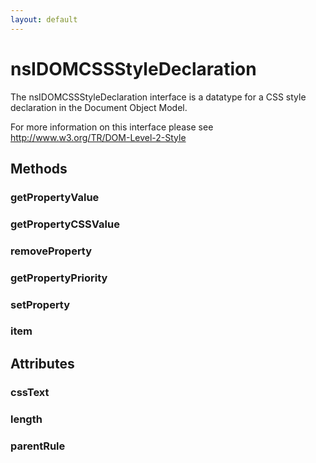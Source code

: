 ```yaml
---
layout: default
---
```


# nsIDOMCSSStyleDeclaration #

The nsIDOMCSSStyleDeclaration interface is a datatype for a CSS
style declaration in the Document Object Model.

For more information on this interface please see
http://www.w3.org/TR/DOM-Level-2-Style


## Methods ##

### getPropertyValue ###

### getPropertyCSSValue ###

### removeProperty ###

### getPropertyPriority ###

### setProperty ###

### item ###

## Attributes ##

### cssText ###

### length ###

### parentRule ###
